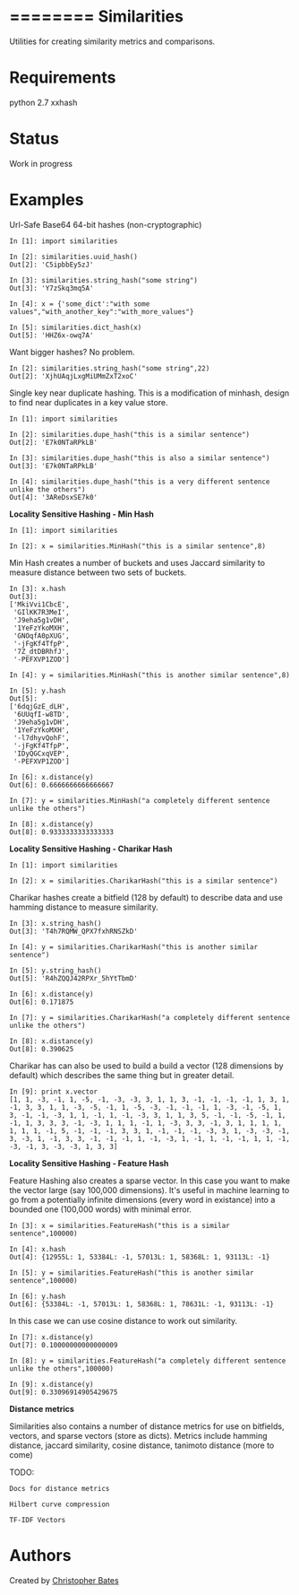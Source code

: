 ========
Similarities
========

Utilities for creating similarity metrics and comparisons.

Requirements
============

python 2.7
xxhash

Status
======

Work in progress


Examples
========

Url-Safe Base64 64-bit hashes (non-cryptographic)

    In [1]: import similarities

    In [2]: similarities.uuid_hash()
    Out[2]: 'C5ipbbEy5zJ'

    In [3]: similarities.string_hash("some string")
    Out[3]: 'Y7zSkq3mq5A'

    In [4]: x = {'some_dict':"with some values","with_another_key":"with_more_values"}

    In [5]: similarities.dict_hash(x)
    Out[5]: 'HHZ6x-owq7A'

Want bigger hashes? No problem.

    In [2]: similarities.string_hash("some string",22)
    Out[2]: 'XjhUAqjLxgMiUMmZxT2xoC'

Single key near duplicate hashing.  This is a modification of minhash, design to find near duplicates in a key value store.

    In [1]: import similarities

    In [2]: similarities.dupe_hash("this is a similar sentence")
    Out[2]: 'E7k0NTaRPkLB'

    In [3]: similarities.dupe_hash("this is also a similar sentence")
    Out[3]: 'E7k0NTaRPkLB'

    In [4]: similarities.dupe_hash("this is a very different sentence unlike the others")
    Out[4]: '3AReDsxSE7k0'


**Locality Sensitive Hashing - Min Hash**

    In [1]: import similarities 

    In [2]: x = similarities.MinHash("this is a similar sentence",8)

Min Hash creates a number of buckets and uses Jaccard similarity to measure distance between two sets of buckets.


    In [3]: x.hash
    Out[3]: 
    ['MkiVvi1CbcE',
     'GIlKK7R3MeI',
     'J9eha5g1vDH',
     '1YeFzYkoMXH',
     'GNOqfA0pXUG',
     '-jFgKf4TfpP',
     '7Z_dtDBRhfJ',
     '-PEFXVP1ZOD']

    In [4]: y = similarities.MinHash("this is another similar sentence",8)

    In [5]: y.hash
    Out[5]: 
    ['6dqjGzE_dLH',
     '6UUqfI-w8TD',
     'J9eha5g1vDH',
     '1YeFzYkoMXH',
     '-l7dhyvQohF',
     '-jFgKf4TfpP',
     'IDyQGCxqVEP',
     '-PEFXVP1ZOD']

    In [6]: x.distance(y)
    Out[6]: 0.6666666666666667

    In [7]: y = similarities.MinHash("a completely different sentence unlike the others")

    In [8]: x.distance(y)
    Out[8]: 0.9333333333333333


**Locality Sensitive Hashing - Charikar Hash**

    In [1]: import similarities 

    In [2]: x = similarities.CharikarHash("this is a similar sentence")

Charikar hashes create a bitfield (128 by default) to describe data and use hamming distance to measure similarity.

    In [3]: x.string_hash()
    Out[3]: 'T4h7RQMW_QPX7fxhRNSZkD'

    In [4]: y = similarities.CharikarHash("this is another similar sentence")

    In [5]: y.string_hash()
    Out[5]: 'R4hZQQJ42RPXr_5hYtTbmD'

    In [6]: x.distance(y)
    Out[6]: 0.171875

    In [7]: y = similarities.CharikarHash("a completely different sentence unlike the others")

    In [8]: x.distance(y)
    Out[8]: 0.390625

Charikar has can also be used to build a build a vector (128 dimensions by default) which describes the same thing but in greater detail.

    In [9]: print x.vector
    [1, 1, -3, -1, 1, -5, -1, -3, -3, 3, 1, 1, 3, -1, -1, -1, -1, 1, 3, 1, -1, 3, 3, 1, 1, -3, -5, -1, 1, -5, -3, -1, -1, -1, 1, -3, -1, -5, 1, 3, -1, -1, -3, 1, 1, -1, 1, -1, -3, 3, 1, 1, 3, 5, -1, -1, -5, -1, 1, -1, 1, 3, 3, 3, -1, -3, 1, 1, 1, -1, 1, -3, 3, 3, -1, 3, 1, 1, 1, 1, 1, 1, 1, -1, 5, -1, -1, -1, 3, 3, 1, -1, -1, -1, -3, 3, 1, -3, -3, -1, 3, -3, 1, -1, 3, 3, -1, -1, -1, 1, -1, -3, 1, -1, 1, -1, -1, 1, 1, -1, -3, -1, 3, -3, -3, 1, 3, 3]


**Locality Sensitive Hashing - Feature Hash**

Feature Hashing also creates a sparse vector.  In this case you want to make the vector large (say 100,000 dimensions).  It's useful in machine learning to go from a potentially infinite dimensions (every word in existance) into a bounded one (100,000 words) with minimal error.


    In [3]: x = similarities.FeatureHash("this is a similar sentence",100000)

    In [4]: x.hash
    Out[4]: {12955L: 1, 53384L: -1, 57013L: 1, 58368L: 1, 93113L: -1}

    In [5]: y = similarities.FeatureHash("this is another similar sentence",100000)

    In [6]: y.hash
    Out[6]: {53384L: -1, 57013L: 1, 58368L: 1, 78631L: -1, 93113L: -1}

In this case we can use cosine distance to work out similarity.

    In [7]: x.distance(y)
    Out[7]: 0.10000000000000009

    In [8]: y = similarities.FeatureHash("a completely different sentence unlike the others",100000)

    In [9]: x.distance(y)
    Out[9]: 0.33096914905429675


**Distance metrics**

Similarities also contains a number of distance metrics for use on bitfields, vectors, and sparse vectors (store as dicts).  Metrics include hamming distance, jaccard similarity, cosine distance, tanimoto distance (more to come)

TODO:

    Docs for distance metrics

    Hilbert curve compression

    TF-IDF Vectors


    


Authors
=======

Created by [Christopher Bates](https://github.com/chrsbats)

